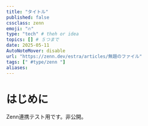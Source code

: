 ```yaml
---
title: "タイトル"
published: false
cssclass: zenn
emoji: "🔥"
type: "tech" # theh or idea
topics: [] # ５つまで
date: 2025-05-11
AutoNoteMover: disable
url: "https://zenn.dev/estra/articles/無題のファイル"
tags: [" #type/zenn "]
aliases:
---
```


# はじめに
Zenn連携テスト用です。非公開。